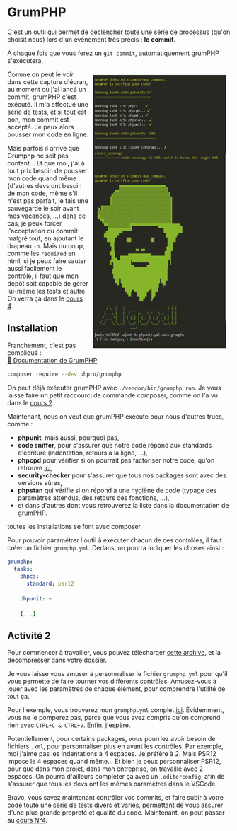 # GrumPHP
C'est un outil qui permet de déclencher toute une série de processus (qu'on choisit nous) lors d'un évènement très précis : **le commit**.

À chaque fois que vous ferez un `git commit`, automatiquement grumPHP s'exécutera. 

<img src="assets/grumPHP.png" width="300" alt="GrumPHP - un commit analysé" style="margin:10px; float:right;">

Comme on peut le voir dans cette capture d'écran, au moment où j'ai lancé un commit, grumPHP c'est exécuté. Il m'a effectué une série de tests, et si tout est bon, mon commit est accepté. Je peux alors pousser mon code en ligne. 

Mais parfois il arrive que Grumphp ne soit pas content... Et que moi, j'ai à tout prix besoin de pousser mon code quand même (d'autres devs ont besoin de mon code, même s'il n'est pas parfait, je fais une sauvegarde le soir avant mes vacances, ...) dans ce cas, je peux forcer l'acceptation du commit malgré tout, en ajoutant le drapeau `-n`. Mais du coup, comme les `required` en html, si je peux faire sauter aussi facilement le contrôle, il faut que mon dépôt soit capable de gérer lui-même les tests et autre. On verra ça dans le [cours 4](<04 cours 4 - gitlab-ci.yml.md>).

## Installation
Franchement, c'est pas compliqué :  
[📜 Documentation de GrumPHP](https://github.com/phpro/grumphp)

```bash
composer require --dev phpro/grumphp
```

On peut déjà exécuter grumPHP avec `./vendor/bin/grumphp run`.
Je vous laisse faire un petit raccourci de commande composer, comme on l'a vu dans le [cours 2](<02. cours 2 - Automatiser les tests.md>).

Maintenant, nous on veut que grumPHP exécute pour nous d'autres trucs, comme :
- **phpunit**, mais aussi, pourquoi pas,
- **code sniffer**, pour s'assurer que notre code répond aux standards d'écriture (indentation, retours à la ligne, ...),
- **phpcpd** pour vérifier si on pourrait pas factoriser notre code, qu'on retrouve [ici](https://gitlab.irstea.fr/pole-is/tools/phpcpd-shim),
- **security-checker** pour s'assurer que tous nos packages sont avec des versions sûres,
- **phpstan** qui vérifie si on répond à une hygiène de code (typage des paramètres attendus, des retours des fonctions, ...),
- et dans d'autres dont vous retrouverez la liste dans la documentation de grumPHP.

toutes les installations se font avec composer.

Pour pouvoir paramétrer l'outil à exécuter chacun de ces contrôles, il faut créer un fichier `grumphp.yml`. Dedans, on pourra indiquer les choses ainsi : 

```yaml
grumphp:
  tasks:
    phpcs:
      standard: psr12
    
    phpunit: ~

    [...]
```


## Activité 2 
Pour commencer à travailler, vous pouvez télécharger [cette archive](exemples/tests-et-ci-cd-1.0.0.zip), et la décompresser dans votre dossier.

Je vous laisse vous amuser à personnaliser le fichier `grumphp.yml` pour qu'il vous permette de faire tourner vos différents contrôles. Amusez-vous à jouer avec les paramètres de chaque élément, pour comprendre l'utilité de tout ça. 

Pour l'exemple, vous trouverez mon `grumphp.yml` complet [ici](exemples/grumphp.yml). Évidemment, vous ne le pomperez pas, parce que vous avez compris qu'on comprend rien avec `CTRL+C & CTRL+V`. Enfin, j'espère.

Potentiellement, pour certains packages, vous pourriez avoir besoin de fichiers `.xml`, pour personnaliser plus en avant les contrôles. Par exemple, moi j'aime pas les indentations à 4 espaces. Je préfère à 2. Mais PSR12 impose le 4 espaces quand même... Et bien je peux personnaliser PSR12, pour que dans mon projet, dans mon entreprise, on travaille avec 2 espaces. On pourra d'ailleurs compléter ça avec un `.editorconfig`, afin de s'assurer que tous les devs ont les mêmes paramètres dans le VSCode. 

Bravo, vous savez maintenant contrôler vos commits, et faire subir à votre code toute une série de tests divers et variés, permettant de vous assurer d'une plus grande propreté et qualité du code. Maintenant, on peut passer au [cours N°4](<04 cours 4 - gitlab-ci.yml.md>).